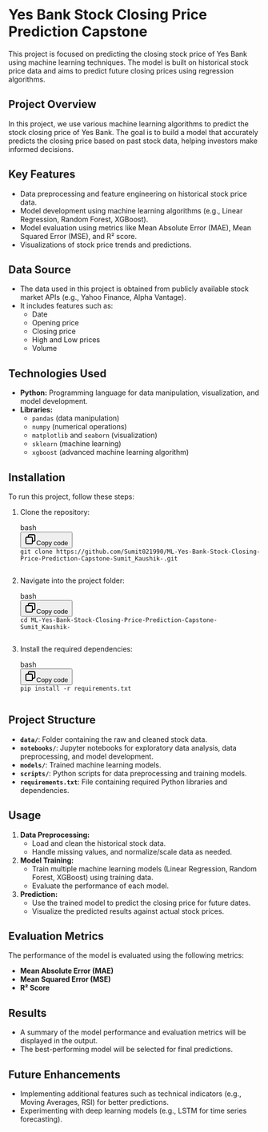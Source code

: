 <h1><strong>Yes Bank Stock Closing Price Prediction Capstone</strong></h1>
<p>This project is focused on predicting the closing stock price of Yes Bank using machine learning techniques. The model is built on historical stock price data and aims to predict future closing prices using regression algorithms.</p>
<h2><strong>Project Overview</strong></h2>
<p>In this project, we use various machine learning algorithms to predict the stock closing price of Yes Bank. The goal is to build a model that accurately predicts the closing price based on past stock data, helping investors make informed decisions.</p>
<h2><strong>Key Features</strong></h2>
<ul>
    <li>Data preprocessing and feature engineering on historical stock price data.</li>
    <li>Model development using machine learning algorithms (e.g., Linear Regression, Random Forest, XGBoost).</li>
    <li>Model evaluation using metrics like Mean Absolute Error (MAE), Mean Squared Error (MSE), and R² score.</li>
    <li>Visualizations of stock price trends and predictions.</li>
</ul>
<h2><strong>Data Source</strong></h2>
<ul>
    <li>The data used in this project is obtained from publicly available stock market APIs (e.g., Yahoo Finance, Alpha Vantage).</li>
    <li>It includes features such as:<ul>
            <li>Date</li>
            <li>Opening price</li>
            <li>Closing price</li>
            <li>High and Low prices</li>
            <li>Volume</li>
        </ul>
    </li>
</ul>
<h2><strong>Technologies Used</strong></h2>
<ul>
    <li><strong>Python:</strong> Programming language for data manipulation, visualization, and model development.</li>
    <li><strong>Libraries:</strong>
        <ul>
            <li><code>pandas</code> (data manipulation)</li>
            <li><code>numpy</code> (numerical operations)</li>
            <li><code>matplotlib</code> and <code>seaborn</code> (visualization)</li>
            <li><code>sklearn</code> (machine learning)</li>
            <li><code>xgboost</code> (advanced machine learning algorithm)</li>
        </ul>
    </li>
</ul>
<h2><strong>Installation</strong></h2>
<p>To run this project, follow these steps:</p>
<ol>
    <li>
        <p>Clone the repository:</p>
        <div class="contain-inline-size rounded-md border-[0.5px] border-token-border-medium relative bg-token-sidebar-surface-primary dark:bg-gray-950">
            <div class="flex items-center text-token-text-secondary px-4 py-2 text-xs font-sans justify-between rounded-t-md h-9 bg-token-sidebar-surface-primary dark:bg-token-main-surface-secondary select-none">bash</div>
            <div class="sticky top-9 md:top-[5.75rem]">
                <div class="absolute bottom-0 right-2 flex h-9 items-center">
                    <div class="flex items-center rounded bg-token-sidebar-surface-primary px-2 font-sans text-xs text-token-text-secondary dark:bg-token-main-surface-secondary"><span class="" data-state="closed"><button class="flex gap-1 items-center select-none py-1"><svg width="24" height="24" viewBox="0 0 24 24" fill="none" xmlns="http://www.w3.org/2000/svg" class="icon-sm">
                                    <path fill-rule="evenodd" clip-rule="evenodd" d="M7 5C7 3.34315 8.34315 2 10 2H19C20.6569 2 22 3.34315 22 5V14C22 15.6569 20.6569 17 19 17H17V19C17 20.6569 15.6569 22 14 22H5C3.34315 22 2 20.6569 2 19V10C2 8.34315 3.34315 7 5 7H7V5ZM9 7H14C15.6569 7 17 8.34315 17 10V15H19C19.5523 15 20 14.5523 20 14V5C20 4.44772 19.5523 4 19 4H10C9.44772 4 9 4.44772 9 5V7ZM5 9C4.44772 9 4 9.44772 4 10V19C4 19.5523 4.44772 20 5 20H14C14.5523 20 15 19.5523 15 19V10C15 9.44772 14.5523 9 14 9H5Z" fill="currentColor"></path>
                                </svg>Copy code</button></span></div>
                </div>
            </div>
            <div class="overflow-y-auto p-4" dir="ltr"><code class="!whitespace-pre hljs language-bash">git <span class="hljs-built_in">clone</span> https://github.com/Sumit021990/ML-Yes-Bank-Stock-Closing-Price-Prediction-Capstone-Sumit_Kaushik-.git
                </code></div>
        </div>
    </li>
    <li>
        <p>Navigate into the project folder:</p>
        <div class="contain-inline-size rounded-md border-[0.5px] border-token-border-medium relative bg-token-sidebar-surface-primary dark:bg-gray-950">
            <div class="flex items-center text-token-text-secondary px-4 py-2 text-xs font-sans justify-between rounded-t-md h-9 bg-token-sidebar-surface-primary dark:bg-token-main-surface-secondary select-none">bash</div>
            <div class="sticky top-9 md:top-[5.75rem]">
                <div class="absolute bottom-0 right-2 flex h-9 items-center">
                    <div class="flex items-center rounded bg-token-sidebar-surface-primary px-2 font-sans text-xs text-token-text-secondary dark:bg-token-main-surface-secondary"><span class="" data-state="closed"><button class="flex gap-1 items-center select-none py-1"><svg width="24" height="24" viewBox="0 0 24 24" fill="none" xmlns="http://www.w3.org/2000/svg" class="icon-sm">
                                    <path fill-rule="evenodd" clip-rule="evenodd" d="M7 5C7 3.34315 8.34315 2 10 2H19C20.6569 2 22 3.34315 22 5V14C22 15.6569 20.6569 17 19 17H17V19C17 20.6569 15.6569 22 14 22H5C3.34315 22 2 20.6569 2 19V10C2 8.34315 3.34315 7 5 7H7V5ZM9 7H14C15.6569 7 17 8.34315 17 10V15H19C19.5523 15 20 14.5523 20 14V5C20 4.44772 19.5523 4 19 4H10C9.44772 4 9 4.44772 9 5V7ZM5 9C4.44772 9 4 9.44772 4 10V19C4 19.5523 4.44772 20 5 20H14C14.5523 20 15 19.5523 15 19V10C15 9.44772 14.5523 9 14 9H5Z" fill="currentColor"></path>
                                </svg>Copy code</button></span></div>
                </div>
            </div>
            <div class="overflow-y-auto p-4" dir="ltr"><code class="!whitespace-pre hljs language-bash"><span class="hljs-built_in">cd</span> ML-Yes-Bank-Stock-Closing-Price-Prediction-Capstone-Sumit_Kaushik-
                </code></div>
        </div>
    </li>
    <li>
        <p>Install the required dependencies:</p>
        <div class="contain-inline-size rounded-md border-[0.5px] border-token-border-medium relative bg-token-sidebar-surface-primary dark:bg-gray-950">
            <div class="flex items-center text-token-text-secondary px-4 py-2 text-xs font-sans justify-between rounded-t-md h-9 bg-token-sidebar-surface-primary dark:bg-token-main-surface-secondary select-none">bash</div>
            <div class="sticky top-9 md:top-[5.75rem]">
                <div class="absolute bottom-0 right-2 flex h-9 items-center">
                    <div class="flex items-center rounded bg-token-sidebar-surface-primary px-2 font-sans text-xs text-token-text-secondary dark:bg-token-main-surface-secondary"><span class="" data-state="closed"><button class="flex gap-1 items-center select-none py-1"><svg width="24" height="24" viewBox="0 0 24 24" fill="none" xmlns="http://www.w3.org/2000/svg" class="icon-sm">
                                    <path fill-rule="evenodd" clip-rule="evenodd" d="M7 5C7 3.34315 8.34315 2 10 2H19C20.6569 2 22 3.34315 22 5V14C22 15.6569 20.6569 17 19 17H17V19C17 20.6569 15.6569 22 14 22H5C3.34315 22 2 20.6569 2 19V10C2 8.34315 3.34315 7 5 7H7V5ZM9 7H14C15.6569 7 17 8.34315 17 10V15H19C19.5523 15 20 14.5523 20 14V5C20 4.44772 19.5523 4 19 4H10C9.44772 4 9 4.44772 9 5V7ZM5 9C4.44772 9 4 9.44772 4 10V19C4 19.5523 4.44772 20 5 20H14C14.5523 20 15 19.5523 15 19V10C15 9.44772 14.5523 9 14 9H5Z" fill="currentColor"></path>
                                </svg>Copy code</button></span></div>
                </div>
            </div>
            <div class="overflow-y-auto p-4" dir="ltr"><code class="!whitespace-pre hljs language-bash">pip install -r requirements.txt
                </code></div>
        </div>
    </li>
</ol>
<h2><strong>Project Structure</strong></h2>
<ul>
    <li><code><strong>data/</strong></code>: Folder containing the raw and cleaned stock data.</li>
    <li><code><strong>notebooks/</strong></code>: Jupyter notebooks for exploratory data analysis, data preprocessing, and model development.</li>
    <li><code><strong>models/</strong></code>: Trained machine learning models.</li>
    <li><code><strong>scripts/</strong></code>: Python scripts for data preprocessing and training models.</li>
    <li><code><strong>requirements.txt</strong></code>: File containing required Python libraries and dependencies.</li>
</ul>
<h2><strong>Usage</strong></h2>
<ol>
    <li><strong>Data Preprocessing:</strong>
        <ul>
            <li>Load and clean the historical stock data.</li>
            <li>Handle missing values, and normalize/scale data as needed.</li>
        </ul>
    </li>
    <li><strong>Model Training:</strong>
        <ul>
            <li>Train multiple machine learning models (Linear Regression, Random Forest, XGBoost) using training data.</li>
            <li>Evaluate the performance of each model.</li>
        </ul>
    </li>
    <li><strong>Prediction:</strong>
        <ul>
            <li>Use the trained model to predict the closing price for future dates.</li>
            <li>Visualize the predicted results against actual stock prices.</li>
        </ul>
    </li>
</ol>
<h2><strong>Evaluation Metrics</strong></h2>
<p>The performance of the model is evaluated using the following metrics:</p>
<ul>
    <li><strong>Mean Absolute Error (MAE)</strong></li>
    <li><strong>Mean Squared Error (MSE)</strong></li>
    <li><strong>R² Score</strong></li>
</ul>
<h2><strong>Results</strong></h2>
<ul>
    <li>A summary of the model performance and evaluation metrics will be displayed in the output.</li>
    <li>The best-performing model will be selected for final predictions.</li>
</ul>
<h2><strong>Future Enhancements</strong></h2>
<ul>
    <li>Implementing additional features such as technical indicators (e.g., Moving Averages, RSI) for better predictions.</li>
    <li>Experimenting with deep learning models (e.g., LSTM for time series forecasting).</li>
</ul>

